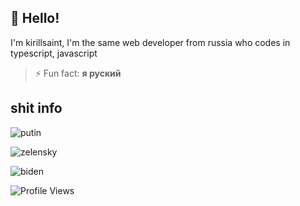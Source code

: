 
## 👋 Hello!

I'm kirillsaint, I'm the same web developer from russia who codes in typescript, javascript

>⚡ Fun fact: **я руский**

## shit info

![putin](https://github-readme-stats.vercel.app/api?username=kirillsaint&show_icons=true&&theme=tokyonight)

![​zelensky​](https://github-readme-stats.vercel.app/api/wakatime/?username=kirillsaint&layout=compact&theme=tokyonight)

![​biden​](https://github-readme-stats.vercel.app/api/top-langs/?username=kirillsaint&layout=compact&theme=tokyonight)

![Profile Views](https://hits.seeyoufarm.com/api/count/incr/badge.svg?url=https://github.com/kirillsaint/&title=Profile%20Views)

<!--
**kirillsaint/kirillsaint** is a ✨ _special_ ✨ repository because its `README.md` (this file) appears on your GitHub profile.

Here are some ideas to get you started:

- 🔭 I’m currently working on ...
- 🌱 I’m currently learning ...
- 👯 I’m looking to collaborate on ...
- 🤔 I’m looking for help with ...
- 💬 Ask me about ...
- 📫 How to reach me: ...
- 😄 Pronouns: ...
- ⚡ Fun fact: ...
-->
